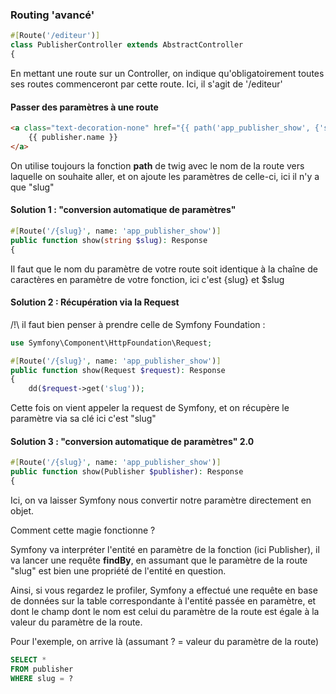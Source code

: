 
### Routing 'avancé'

```php
#[Route('/editeur')]
class PublisherController extends AbstractController
{
```

En mettant une route sur un Controller, on indique qu'obligatoirement toutes ses routes commenceront par cette route.
Ici, il s'agit de '/editeur'


#### Passer des paramètres à une route


```html
<a class="text-decoration-none" href="{{ path('app_publisher_show', {'slug': publisher.slug}) }}">
    {{ publisher.name }}
</a>
```

On utilise toujours la fonction **path** de twig avec le nom de la route vers laquelle on souhaite aller, et on ajoute les paramètres de celle-ci, ici il n'y a que "slug"


#### Solution 1 : "conversion automatique de paramètres"

```php
#[Route('/{slug}', name: 'app_publisher_show')]
public function show(string $slug): Response
{
```

Il faut que le nom du paramètre de votre route soit identique à la chaîne de caractères en paramètre de votre fonction, ici c'est {slug} et $slug


#### Solution 2 : Récupération via la Request

/!\ il faut bien penser à prendre celle de Symfony Foundation :

```php
use Symfony\Component\HttpFoundation\Request;
```

```php
#[Route('/{slug}', name: 'app_publisher_show')]
public function show(Request $request): Response
{
    dd($request->get('slug'));
```

Cette fois on vient appeler la request de Symfony, et on récupère le paramètre via sa clé ici c'est "slug"


#### Solution 3 : "conversion automatique de paramètres" 2.0


```php
#[Route('/{slug}', name: 'app_publisher_show')]
public function show(Publisher $publisher): Response
{
```

Ici, on va laisser Symfony nous convertir notre paramètre directement en objet.

Comment cette magie fonctionne ?

Symfony va interpréter l'entité en paramètre de la fonction (ici Publisher), il va lancer une requête **findBy**, en assumant que le paramètre de la route "slug" est bien une propriété de l'entité en question.

Ainsi, si vous regardez le profiler, Symfony a effectué une requête en base de données sur la table correspondante à l'entité passée en paramètre, et dont le champ dont le nom est celui du paramètre de la route est égale à la valeur du paramètre de la route.

Pour l'exemple, on arrive là (assumant ? = valeur du paramètre de la route)

```sql
SELECT *
FROM publisher
WHERE slug = ? 
```